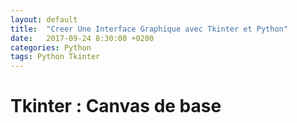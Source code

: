 ```yaml
---
layout: default
title:  "Creer Une Interface Graphique avec Tkinter et Python"
date:   2017-09-24 8:30:00 +0200
categories: Python 
tags: Python Tkinter 
---
```


# Tkinter : Canvas de base

```PYTHON

```
